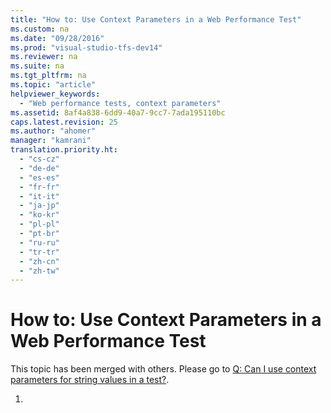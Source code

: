 ```yaml
---
title: "How to: Use Context Parameters in a Web Performance Test"
ms.custom: na
ms.date: "09/28/2016"
ms.prod: "visual-studio-tfs-dev14"
ms.reviewer: na
ms.suite: na
ms.tgt_pltfrm: na
ms.topic: "article"
helpviewer_keywords: 
  - "Web performance tests, context parameters"
ms.assetid: 8af4a838-6dd9-40a7-9cc7-7ada195110bc
caps.latest.revision: 25
ms.author: "ahomer"
manager: "kamrani"
translation.priority.ht: 
  - "cs-cz"
  - "de-de"
  - "es-es"
  - "fr-fr"
  - "it-it"
  - "ja-jp"
  - "ko-kr"
  - "pl-pl"
  - "pt-br"
  - "ru-ru"
  - "tr-tr"
  - "zh-cn"
  - "zh-tw"
---
```

# How to: Use Context Parameters in a Web Performance Test
This topic has been merged with others. Please go to [Q: Can I use context parameters for string values in a test?](assetId:///bd0a82fd-cec0-4861-bc09-e1b0b2d258ef#RecordingRunningWebTest_QA_ContextParameters).  
  
1.